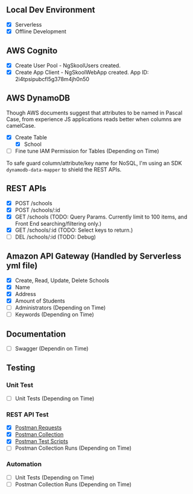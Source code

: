## Local Dev Environment

- [x] Serverless
- [x] Offline Development

## AWS Cognito

- [x] Create User Pool - NgSkoolUsers created.
- [x] Create App Client - NgSkoolWebApp created. App ID: 2i4tpsipubcfl5g378m4jh0n50

## AWS DynamoDB

Though AWS documents suggest that attributes to be named in Pascal Case, from experience JS applications reads better when columns are camelCase.

- [x] Create Table
  - [x] School
- [ ] Fine tune IAM Permission for Tables (Depending on Time)

To safe guard column/attribute/key name for NoSQL, I'm using an SDK `dynamodb-data-mapper` to shield the REST APIs.

## REST APIs

- [x] POST /schools
- [x] POST /schools/:id
- [x] GET /schools      (TODO: Query Params. Currently limit to 100 items, and Front End searching/filtering only.)
- [x] GET /schools/:id  (TODO: Select keys to return.)
- [ ] DEL /schools/:id  (TODO: Debug)

## Amazon API Gateway (Handled by Serverless yml file)

- [x] Create, Read, Update, Delete Schools
- [x] Name
- [x] Address
- [x] Amount of Students
- [ ] Administrators (Depending on Time)
- [ ] Keywords (Depending on Time)

## Documentation 

- [ ] Swagger (Dependin on Time)

## Testing

### Unit Test

- [ ] Unit Tests (Depending on Time)

### REST API Test

- [x] [Postman Requests](./testing#postman-requrests)
- [x] [Postman Collection](./testing/#postman-collection)
- [x] [Postman Test Scripts](./testing/postman-test-scripts)
- [ ] Postman Collection Runs (Depending on Time)

### Automation

- [ ] Unit Tests (Depending on Time)
- [ ] Postman Collection Runs (Depending on Time)

